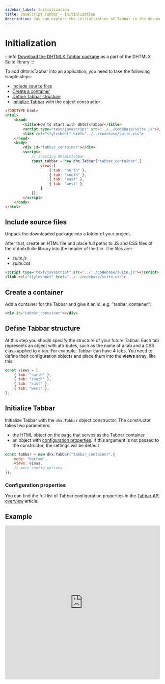 ```yaml
---
sidebar_label: Initialization
title: JavaScript Tabbar - Initialization 
description: You can explore the initialization of Tabbar in the documentation of the DHTMLX JavaScript UI library. Browse developer guides and API reference, try out code examples and live demos, and download a free 30-day evaluation version of DHTMLX Suite 7.
---
```


# Initialization

:::info
[Download the DHTMLX Tabbar package](https://dhtmlx.com/docs/products/dhtmlxSuite/download.shtml) as a part of the DHTMLX Suite library
:::

To add dhtmlxTabbar into an application, you need to take the following simple steps:

- [Include source files](#include-source-files)
- [Create a container](#create-a-container)
- [Define Tabbar structure](#define-tabbar-structure)
- [Initialize Tabbar](#initialize-tabbar) with the object constructor

~~~html
<!DOCTYPE html>
<html>
    <head>
        <title>How to Start with dhtmlxTabbar</title>         
        <script type="text/javascript" src="../../codebase/suite.js"></script>
        <link rel="stylesheet" href="../../codebase/suite.css">
    </head>
    <body>
        <div id="tabbar_container"></div>
        <script>
            // creating dhtmlxTabbar
            const tabbar = new dhx.Tabbar("tabbar_container",{
            	views:[ 
                	{ tab: "north" },
                    { tab: "south" },
                    { tab: "east" },
                    { tab: "west" },
            	]
            });
        </script>
    </body>
</html>
~~~

## Include source files

Unpack the downloaded package into a folder of your project.

After that, create an HTML file and place full paths to JS and CSS files of the dhtmlxSuite library into the header of the file. The files are:

- *suite.js*
- *suite.css*

~~~html
<script type="text/javascript" src="../../codebase/suite.js"></script>
<link rel="stylesheet" href="../../codebase/suite.css">
~~~

## Create a container

Add a container for the Tabbar and give it an id, e.g. "tabbar_container":

~~~html
<div id="tabbar_container"></div>
~~~

## Define Tabbar structure

At this step you should specify the structure of your future Tabbar. Each tab represents an object with attributes, such as the name of a tab and a CSS class applied to a tab. 
For example, Tabbar can have 4 tabs. You need to define their configuration objects and place them into the **views** array, like this:

~~~js
const views = [
    { tab: "north" },
    { tab: "south" },
    { tab: "east" },
    { tab: "west" },
];
~~~

## Initialize Tabbar

Initialize Tabbar with the `dhx.Tabbar` object constructor. The constructor takes two parameters:

- the HTML object on the page that serves as the Tabbar container
- an object with [configuration properties](#configuration-properties). If this argument is not passed to the constructor, the settings will be default

~~~js
const tabbar = new dhx.Tabbar("tabbar_container",{
    mode: "bottom",
    views: views,
    // more config options
});
~~~

### Configuration properties

You can find the full list of Tabbar configuration properties in the [Tabbar API overview](tabbar/api/api_overview.md#properties) article.

## Example

<iframe src="https://snippet.dhtmlx.com/uysfjo5z?mode=js" frameborder="0" class="snippet_iframe" width="100%" height="500"></iframe>